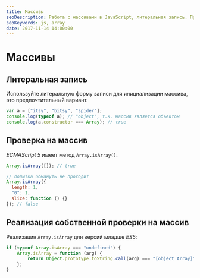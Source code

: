 ```yaml
---
title: Массивы
seoDescription: Работа с массивами в JavaScript, литеральная запись. Проверка на массив в ES5. Реализация собственной проверки является ли объект массивом.
seoKeywords: js, array
date: 2017-11-14 14:00:00
---
```

# Массивы

## Литеральная запись

Используйте литеральную форму записи для инициализации массива, это предпочтительный вариант.

```js
var a = ["itsy", "bitsy", "spider"];
console.log(typeof a); // "object", т.к. массив является объектом
console.log(a.constructor === Array); // true
```

## Проверка на массив

*ECMAScript 5* имеет метод `Array.isArray()`.

```js
Array.isArray([]); // true

// попытка обмануть не проходит
Array.isArray({
  length: 1,
  "0": 1,
  slice: function () {}
}); // false
```

## Реализация собственной проверки на массив

Реализация `Array.isArray` для версий младше *ES5*:

```js
if (typeof Array.isArray === "undefined") {
    Array.isArray = function (arg) {
        return Object.prototype.toString.call(arg) === "[object Array]";
    };
}
```